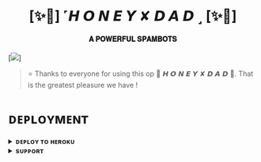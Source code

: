 <h1 align="center"><b>[✨🥀] ˹𝙃 𝙊 𝙉 𝙀 𝙔 ✘ 𝘿 𝘼 𝘿 ˼ [✨🥀]</b></h1>

<h4 align="center"> 𝐀 𝐏𝐎𝐖𝐄𝐑𝐅𝐔𝐋 𝐒𝐏𝐀𝐌𝐁𝐎𝐓𝐒</h4>

[<img src="https://telegra.ph/file/b93ef3ac49f43b15dcced.jpg"/>]

> ⭐️ Thanks to everyone for using this op 🥀 𝙃 𝙊 𝙉 𝙀 𝙔 ✘ 𝘿 𝘼 𝘿 🥀. That is the greatest pleasure we have !


# ᴅᴇᴘʟᴏʏᴍᴇɴᴛ


<details>
<summary><b>ᴅᴇᴘʟᴏʏ ᴛᴏ ʜᴇʀᴏᴋᴜ</b></summary>
<br>

[![Deploy](https://www.herokucdn.com/deploy/button.svg)](https://dashboard.heroku.com/new?template=https://github.com/NOBITAAYA/Chalcogen-x-spam.git)

</details>


<details>
<summary><b>sᴜᴘᴘᴏʀᴛ</b></summary>
<br>

<a href="https://t.me/+H70zj_o4rHg4MTk1"><img src="https://img.shields.io/badge/Join-Telegram%20Channel-red.svg?logo=Telegram"></a>

</details>
